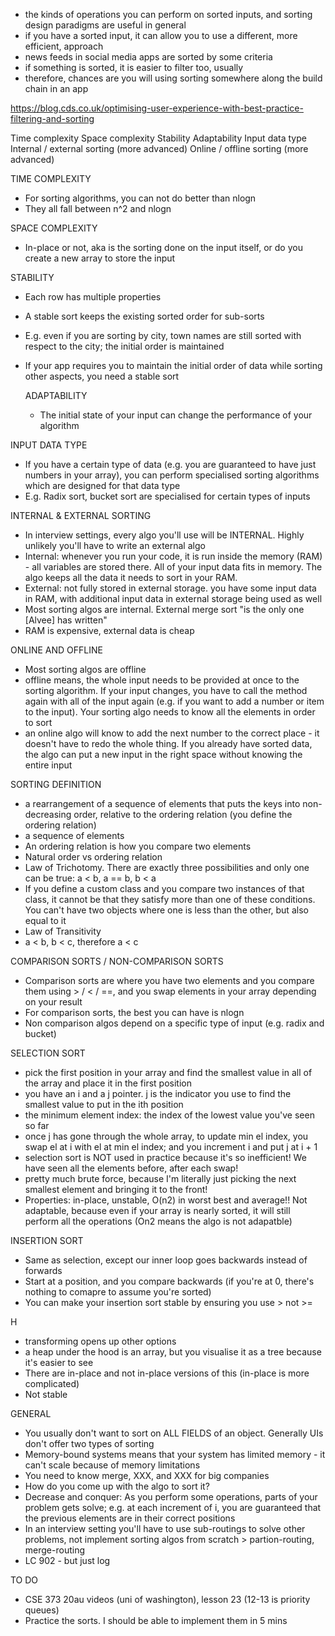 - the kinds of operations you can perform on sorted inputs, and sorting design paradigms are useful in general
- if you have a sorted input, it can allow you to use a different, more efficient, approach
- news feeds in social media apps are sorted by some criteria
- if something is sorted, it is easier to filter too, usually
- therefore, chances are you will using sorting somewhere along the build chain in an app

https://blog.cds.co.uk/optimising-user-experience-with-best-practice-filtering-and-sorting

Time complexity
Space complexity
Stability
Adaptability
Input data type
Internal / external sorting (more advanced)
Online / offline sorting (more advanced)

TIME COMPLEXITY

- For sorting algorithms, you can not do better than nlogn
- They all fall between n^2 and nlogn

SPACE COMPLEXITY

- In-place or not, aka is the sorting done on the input itself, or do you create a new array to store the input

STABILITY

- Each row has multiple properties
- A stable sort keeps the existing sorted order for sub-sorts
- E.g. even if you are sorting by city, town names are still sorted with respect to the city; the initial order is maintained
- If your app requires you to maintain the initial order of data while sorting other aspects, you need a stable sort

  ADAPTABILITY

  - The initial state of your input can change the performance of your algorithm

INPUT DATA TYPE

- If you have a certain type of data (e.g. you are guaranteed to have just numbers in your array), you can perform specialised sorting algorithms which are designed for that data type
- E.g. Radix sort, bucket sort are specialised for certain types of inputs

INTERNAL & EXTERNAL SORTING

- In interview settings, every algo you'll use will be INTERNAL. Highly unlikely you'll have to write an external algo
- Internal: whenever you run your code, it is run inside the memory (RAM) - all variables are stored there. All of your input data fits in memory. The algo keeps all the data it needs to sort in your RAM.
- External: not fully stored in external storage. you have some input data in RAM, with additional input data in external storage being used as well
- Most sorting algos are internal. External merge sort "is the only one [Alvee] has written"
- RAM is expensive, external data is cheap

ONLINE AND OFFLINE

- Most sorting algos are offline
- offline means, the whole input needs to be provided at once to the sorting algorithm. If your input changes, you have to call the method again with all of the input again (e.g. if you want to add a number or item to the input). Your sorting algo needs to know all the elements in order to sort
- an online algo will know to add the next number to the correct place - it doesn't have to redo the whole thing. If you already have sorted data, the algo can put a new input in the right space without knowing the entire input

SORTING DEFINITION

- a rearrangement of a sequence of elements that puts the keys into non-decreasing order, relative to the ordering relation (you define the ordering relation)
- a sequence of elements
- An ordering relation is how you compare two elements
- Natural order vs ordering relation
- Law of Trichotomy. There are exactly three possibilities and only one can be true: a < b, a == b, b < a
- If you define a custom class and you compare two instances of that class, it cannot be that they satisfy more than one of these conditions. You can't have two objects where one is less than the other, but also equal to it
- Law of Transitivity
- a < b, b < c, therefore a < c

COMPARISON SORTS / NON-COMPARISON SORTS

- Comparison sorts are where you have two elements and you compare them using > / < / ==, and you swap elements in your array depending on your result
- For comparison sorts, the best you can have is nlogn
- Non comparison algos depend on a specific type of input (e.g. radix and bucket)

SELECTION SORT

- pick the first position in your array and find the smallest value in all of the array and place it in the first position
- you have an i and a j pointer. j is the indicator you use to find the smallest value to put in the ith position
- the minimum element index: the index of the lowest value you've seen so far
- once j has gone through the whole array, to update min el index, you swap el at i with el at min el index; and you increment i and put j at i + 1
- selection sort is NOT used in practice because it's so inefficient! We have seen all the elements before, after each swap!
- pretty much brute force, because I'm literally just picking the next smallest element and bringing it to the front!
- Properties: in-place, unstable, O(n2) in worst best and average!! Not adaptable, because even if your array is nearly sorted, it will still perform all the operations (On2 means the algo is not adapatble)

INSERTION SORT

- Same as selection, except our inner loop goes backwards instead of forwards
- Start at a position, and you compare backwards (if you're at 0, there's nothing to comapre to assume you're sorted)
- You can make your insertion sort stable by ensuring you use > not >=

H

- transforming opens up other options
- a heap under the hood is an array, but you visualise it as a tree because it's easier to see
- There are in-place and not in-place versions of this (in-place is more complicated)
- Not stable

GENERAL

- You usually don't want to sort on ALL FIELDS of an object. Generally UIs don't offer two types of sorting
- Memory-bound systems means that your system has limited memory - it can't scale because of memory limitations
- You need to know merge, XXX, and XXX for big companies
- How do you come up with the algo to sort it?
- Decrease and conquer: As you perform some operations, parts of your problem gets solve; e.g. at each increment of i, you are guaranteed that the previous elements are in their correct positions
- In an interview setting you'll have to use sub-routings to solve other problems, not implement sorting algos from scratch > partion-routing, merge-routing
- LC 902 - but just log

TO DO

- CSE 373 20au videos (uni of washington), lesson 23 (12-13 is priority queues)
- Practice the sorts. I should be able to implement them in 5 mins
